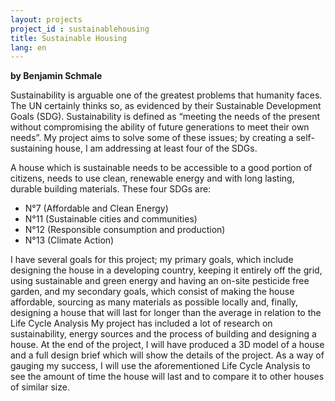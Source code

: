 ```yaml
---
layout: projects
project_id : sustainablehousing
title: Sustainable Housing
lang: en
---
```


**by Benjamin Schmale**

Sustainability is arguable one of the greatest problems that humanity faces. The UN certainly thinks so, as evidenced by their Sustainable Development Goals (SDG). Sustainability is defined as “meeting the needs of the present without compromising the ability of future generations to meet their own needs”. My project aims to solve some of these issues; by creating a self-sustaining house, I am addressing at least four of the SDGs. 

<!--more-->

A house which is sustainable needs to be accessible to a good portion of citizens, needs to use clean, renewable energy and with long lasting, durable building materials. These four SDGs are: 
* N°7  (Affordable and Clean Energy)
* N°11 (Sustainable cities and communities)
* N°12  (Responsible consumption and production)
* N°13 (Climate Action)

I have several goals for this project; my primary goals, which include designing the house in a developing country, keeping it entirely off the grid, using sustainable and green energy and having an on-site pesticide free garden, and my secondary goals, which consist of making the house affordable, sourcing as many materials as possible locally and, finally, designing a house that will last for longer than the average in relation to the Life Cycle Analysis
My project has included a lot of research on sustainability, energy sources and the process of building and designing a house. At the end of the project, I will have produced a 3D model of a house and a full design brief which will show the details of the project. As a way of gauging my success, I will use the aforementioned Life Cycle Analysis to see the amount of time the house will last and to compare it to other houses of similar size.

